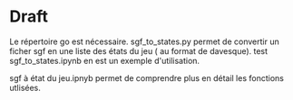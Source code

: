 # Draft
Le répertoire go est nécessaire.
sgf_to_states.py permet de convertir un ficher sgf en une liste des états du jeu ( au format de davesque).
test sgf_to_states.ipynb en est un exemple d'utilisation.

sgf à état du jeu.ipnyb permet de comprendre plus en détail les fonctions utlisées.
